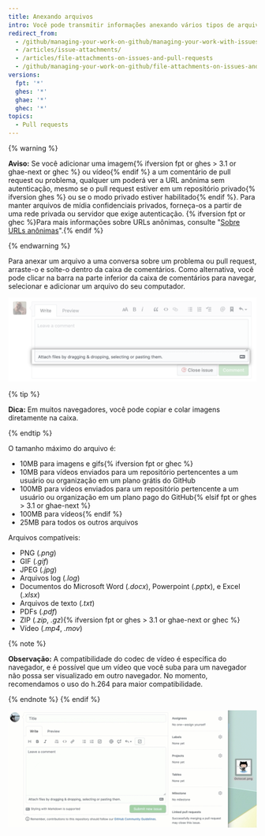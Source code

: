 ```yaml
---
title: Anexando arquivos
intro: Você pode transmitir informações anexando vários tipos de arquivo aos seus problemas e pull requests.
redirect_from:
  - /github/managing-your-work-on-github/managing-your-work-with-issues-and-pull-requests/file-attachments-on-issues-and-pull-requests
  - /articles/issue-attachments/
  - /articles/file-attachments-on-issues-and-pull-requests
  - /github/managing-your-work-on-github/file-attachments-on-issues-and-pull-requests
versions:
  fpt: '*'
  ghes: '*'
  ghae: '*'
  ghec: '*'
topics:
  - Pull requests
---
```


{% warning %}

**Aviso:** Se você adicionar uma imagem{% ifversion fpt or ghes > 3.1 or ghae-next or ghec %} ou vídeo{% endif %} a um comentário de pull request ou problema, qualquer um poderá ver a URL anônima sem autenticação, mesmo se o pull request estiver em um repositório privado{% ifversion ghes %} ou se o modo privado estiver habilitado{% endif %}. Para manter arquivos de mídia confidenciais privados, forneça-os a partir de uma rede privada ou servidor que exige autenticação. {% ifversion fpt or ghec %}Para mais informações sobre URLs anônimas, consulte "[Sobre URLs anônimas](/github/authenticating-to-github/about-anonymized-urls)".{% endif %}

{% endwarning %}

Para anexar um arquivo a uma conversa sobre um problema ou pull request, arraste-o e solte-o dentro da caixa de comentários. Como alternativa, você pode clicar na barra na parte inferior da caixa de comentários para navegar, selecionar e adicionar um arquivo do seu computador.

![Selecionar anexos do computador](/assets/images/help/pull_requests/select-bar.png)

{% tip %}

**Dica:** Em muitos navegadores, você pode copiar e colar imagens diretamente na caixa.

{% endtip %}

O tamanho máximo do arquivo é:
- 10MB para imagens e gifs{% ifversion fpt or ghec %}
- 10MB para vídeos enviados para um repositório pertencentes a um usuário ou organização em um plano grátis do GitHub
- 100MB para vídeos enviados para um repositório pertencente a um usuário ou organização em um plano pago do GitHub{% elsif fpt or ghes > 3.1 or ghae-next %}
- 100MB para vídeos{% endif %}
- 25MB para todos os outros arquivos

Arquivos compatíveis:

* PNG (*.png*)
* GIF (*.gif*)
* JPEG (*.jpg*)
* Arquivos log (*.log*)
* Documentos do Microsoft Word (*.docx*), Powerpoint (*.pptx*), e Excel (*.xlsx*)
* Arquivos de texto (*.txt*)
* PDFs (*.pdf*)
* ZIP (*.zip*, *.gz*){% ifversion fpt or ghes > 3.1 or ghae-next or ghec %}
* Vídeo (*.mp4*, *.mov*)

{% note %}

**Observação:** A compatibilidade do codec de vídeo é específica do navegador, e é possível que um vídeo que você suba para um navegador não possa ser visualizado em outro navegador. No momento, recomendamos o uso do h.264 para maior compatibilidade.

{% endnote %}
{% endif %}

![Anexos GIF animados](/assets/images/help/pull_requests/dragging_images.gif)
